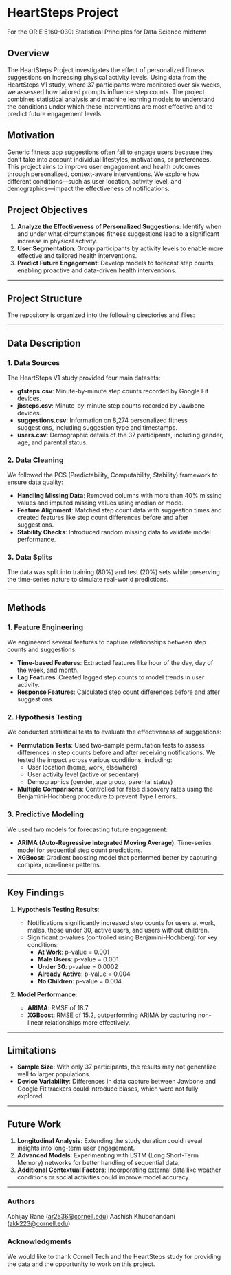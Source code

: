 # HeartSteps Project
For the ORIE 5160-030: Statistical Principles for Data Science midterm


## Overview
The HeartSteps Project investigates the effect of personalized fitness suggestions on increasing physical activity levels. Using data from the HeartSteps V1 study, where 37 participants were monitored over six weeks, we assessed how tailored prompts influence step counts. The project combines statistical analysis and machine learning models to understand the conditions under which these interventions are most effective and to predict future engagement levels.

## Motivation
Generic fitness app suggestions often fail to engage users because they don’t take into account individual lifestyles, motivations, or preferences. This project aims to improve user engagement and health outcomes through personalized, context-aware interventions. We explore how different conditions—such as user location, activity level, and demographics—impact the effectiveness of notifications.

## Project Objectives
1. **Analyze the Effectiveness of Personalized Suggestions**: Identify when and under what circumstances fitness suggestions lead to a significant increase in physical activity.
2. **User Segmentation**: Group participants by activity levels to enable more effective and tailored health interventions.
3. **Predict Future Engagement**: Develop models to forecast step counts, enabling proactive and data-driven health interventions.

---

## Project Structure
The repository is organized into the following directories and files:




---

## Data Description
### 1. **Data Sources**
The HeartSteps V1 study provided four main datasets:
- **gfsteps.csv**: Minute-by-minute step counts recorded by Google Fit devices.
- **jbsteps.csv**: Minute-by-minute step counts recorded by Jawbone devices.
- **suggestions.csv**: Information on 8,274 personalized fitness suggestions, including suggestion type and timestamps.
- **users.csv**: Demographic details of the 37 participants, including gender, age, and parental status.

### 2. **Data Cleaning**
We followed the PCS (Predictability, Computability, Stability) framework to ensure data quality:
- **Handling Missing Data**: Removed columns with more than 40% missing values and imputed missing values using median or mode.
- **Feature Alignment**: Matched step count data with suggestion times and created features like step count differences before and after suggestions.
- **Stability Checks**: Introduced random missing data to validate model performance.

### 3. **Data Splits**
The data was split into training (80%) and test (20%) sets while preserving the time-series nature to simulate real-world predictions.

---

## Methods
### 1. Feature Engineering
We engineered several features to capture relationships between step counts and suggestions:
- **Time-based Features**: Extracted features like hour of the day, day of the week, and month.
- **Lag Features**: Created lagged step counts to model trends in user activity.
- **Response Features**: Calculated step count differences before and after suggestions.

### 2. Hypothesis Testing
We conducted statistical tests to evaluate the effectiveness of suggestions:
- **Permutation Tests**: Used two-sample permutation tests to assess differences in step counts before and after receiving notifications. We tested the impact across various conditions, including:
  - User location (home, work, elsewhere)
  - User activity level (active or sedentary)
  - Demographics (gender, age group, parental status)
- **Multiple Comparisons**: Controlled for false discovery rates using the Benjamini-Hochberg procedure to prevent Type I errors.

### 3. Predictive Modeling
We used two models for forecasting future engagement:
- **ARIMA (Auto-Regressive Integrated Moving Average)**: Time-series model for sequential step count predictions.
- **XGBoost**: Gradient boosting model that performed better by capturing complex, non-linear patterns.

---

## Key Findings
1. **Hypothesis Testing Results**: 
   - Notifications significantly increased step counts for users at work, males, those under 30, active users, and users without children.
   - Significant p-values (controlled using Benjamini-Hochberg) for key conditions:
     - **At Work**: p-value = 0.001
     - **Male Users**: p-value = 0.001
     - **Under 30**: p-value = 0.0002
     - **Already Active**: p-value = 0.004
     - **No Children**: p-value = 0.004

2. **Model Performance**:
   - **ARIMA**: RMSE of 18.7
   - **XGBoost**: RMSE of 15.2, outperforming ARIMA by capturing non-linear relationships more effectively.

---

## Limitations
- **Sample Size**: With only 37 participants, the results may not generalize well to larger populations.
- **Device Variability**: Differences in data capture between Jawbone and Google Fit trackers could introduce biases, which were not fully explored.

---

## Future Work
1. **Longitudinal Analysis**: Extending the study duration could reveal insights into long-term user engagement.
2. **Advanced Models**: Experimenting with LSTM (Long Short-Term Memory) networks for better handling of sequential data.
3. **Additional Contextual Factors**: Incorporating external data like weather conditions or social activities could improve model accuracy.

---
### Authors
Abhijay Rane (ar2536@cornell.edu)
Aashish Khubchandani (akk223@cornell.edu)

### Acknowledgments
We would like to thank Cornell Tech and the HeartSteps study for providing the data and the opportunity to work on this project.



